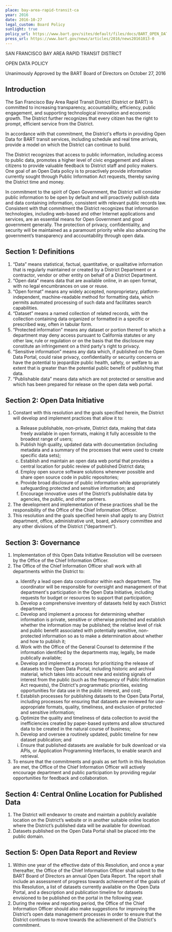 ```yaml
---
place: bay-area-rapid-transit-ca
year: 2016
date: 2016-10-27
legal_custom: Board Policy
sunlight: true
policy_url: https://www.bart.gov/sites/default/files/docs/BART_OPEN_DATA_POLICY_FINAL.pdf
press_url: https://www.bart.gov/news/articles/2016/news20161013-0
---
```


SAN FRANCISCO BAY AREA RAPID TRANSIT DISTRICT

OPEN DATA POLICY

Unanimously Approved by the BART Board of Directors on October 27, 2016

## Introduction

The San Francisco Bay Area Rapid Transit District (District or BART) is committed to increasing transparency, accountability, efficiency, public engagement, and supporting technological innovation and economic growth. The District further recognizes that every citizen has the right to prompt, efficient service from the District.

In accordance with that commitment, the District's efforts in providing Open Data for BART transit services, including schedule and real time arrivals, provide a model on which the District can continue to build.

The District recognizes that access to public information, including access to public data, promotes a higher level of civic engagement and allows citizens to provide valuable feedback to District staff and policy makers. One goal of an Open Data policy is to proactively provide information currently sought through Public Information Act requests, thereby saving the District time and money.

In commitment to the spirit of Open Government, the District will consider public information to be open by default and will proactively publish data and data containing information, consistent with relevant public records law. Consistent with that commitment the District recognizes that information technologies, including web-based and other Internet applications and services, are an essential means for Open Government and good government generally. The protection of privacy, confidentiality, and security will be maintained as a paramount priority while also advancing the government’s transparency and accountability through open data.

## Section 1: Definitions

<ol>
    <li>“Data” means statistical, factual, quantitative, or qualitative information that is regularly maintained or created by a District Department or a contractor, vendor or other entity on behalf of a District Department.</li>
    <li>“Open data” means data that are available online, in an open format, with no legal encumbrances on use or reuse.</li>
    <li>“Open format” means any widely accepted, nonproprietary, platform-independent, machine-readable method for formatting data, which permits automated processing of such data and facilitates search capabilities.</li>
    <li>“Dataset” means a named collection of related records, with the collection containing data organized or formatted in a specific or prescribed way, often in tabular form.</li>
    <li>“Protected information” means any dataset or portion thereof to which a department may deny access pursuant to California statutes or any other law, rule or regulation or on the basis that the disclosure may constitute an infringement on a third party's right to privacy.</li>
    <li>“Sensitive information” means any data which, if published on the Open Data Portal, could raise privacy, confidentiality or security concerns or have the potential to jeopardize public health, safety, or welfare to an extent that is greater than the potential public benefit of publishing that data.</li>
    <li>“Publishable data” means data which are not protected or sensitive and which has been prepared for release on the open data web portal.</li>
</ol>

## Section 2: Open Data Initiative
<ol type="1">
    <li>Constant with this resolution and the goals specified herein, the District will develop and implement practices that allow it to:</li>
    <ol type="a">
        <li>Release publishable, non-private, District data, making that data freely available in open formats, making it fully accessible to the broadest range of users;</li>
        <li>Publish high quality, updated data with documentation (including metadata and a summary of the processes that were used to create specific data sets);</li>
        <li>Establish and maintain an open data web portal that provides a central location for public review of published District data;</li>
        <li>Employ open source software solutions whenever possible and share open source code in public repositories;</li>
        <li>Provide broad disclosure of public information while appropriately safeguarding protected and sensitive information; and</li>
        <li>Encourage innovative uses of the District’s publishable data by agencies, the public, and other partners.</li>
    </ol>
    <li>The development and implementation of these practices shall be the responsibility of the Office of the Chief Information Officer.</li>
    <li>This resolution and the goals specified herein shall apply to any District department, office, administrative unit, board, advisory committee and any other divisions of the District (“department”).</li>
</ol>

## Section 3: Governance

<ol type="1">
    <li>Implementation of this Open Data Initiative Resolution will be overseen by the Office of the Chief Information Officer.</li>
    <li>The Office of the Chief Information Officer shall work with all departments within the District to:</li>
    <ol type="a">
        <li>Identify a lead open data coordinator within each department. The coordinator will be responsible for oversight and management of that department's participation in the Open Data Initiative, including requests for budget or resources to support that participation;</li>
        <li>Develop a comprehensive inventory of datasets held by each District department;</li>
        <li>Develop and implement a process for determining whether information is private, sensitive or otherwise protected and establish whether the information may be published; the relative level of risk and public benefit associated with potentially sensitive, non-protected information so as to make a determination about whether and how to publish it;</li>
        <li>Work with the Office of the General Counsel to determine if the information identified by the departments may, legally, be made publically available;</li>
        <li>Develop and implement a process for prioritizing the release of datasets to the Open Data Portal, including historic and archival material, which takes into account new and existing signals of interest from the public (such as the frequency of Public Information Act requests), the District's programmatic priorities, existing opportunities for data use in the public interest, and cost;</li>
        <li>Establish processes for publishing datasets to the Open Data Portal, including processes for ensuring that datasets are reviewed for use-appropriate formats, quality, timeliness, and exclusion of protected and sensitive information;</li>
        <li>Optimize the quality and timeliness of data collection to avoid the inefficiencies created by paper-based systems and allow structured data to be created in the natural course of business;</li>
        <li>Develop and oversee a routinely updated, public timeline for new dataset publication; and</li>
        <li>Ensure that published datasets are available for bulk download or via APIs, or Application Programming Interfaces, to enable search and retrieval.</li>
    </ol>
    <li>To ensure that the commitments and goals as set forth in this Resolution are met, the Office of the Chief Information Officer will actively encourage department and public participation by providing regular opportunities for feedback and collaboration.</li>
</ol>

## Section 4: Central Online Location for Published Data

<ol>
    <li>The District will endeavor to create and maintain a publicly available location on the District’s website or in another suitable online location where the District’s published data will be available for download.</li>
    <li>Datasets published on the Open Data Portal shall be placed into the public domain.</li>
</ol>

## Section 5: Open Data Report and Review

<ol>
    <li>Within one year of the effective date of this Resolution, and once a year thereafter, the Office of the Chief Information Officer shall submit to the BART Board of Directors an annual Open Data Report. The report shall include an assessment of progress towards achievement of the goals of this Resolution, a list of datasets currently available on the Open Data Portal, and a description and publication timeline for datasets envisioned to be published on the portal in the following year.</li>
    <li>During the review and reporting period, the Office of the Chief Information Officer should also make suggestions for improving the District’s open data management processes in order to ensure that the District continues to move towards the achievement of the District's commitment.</li>
</ol>
